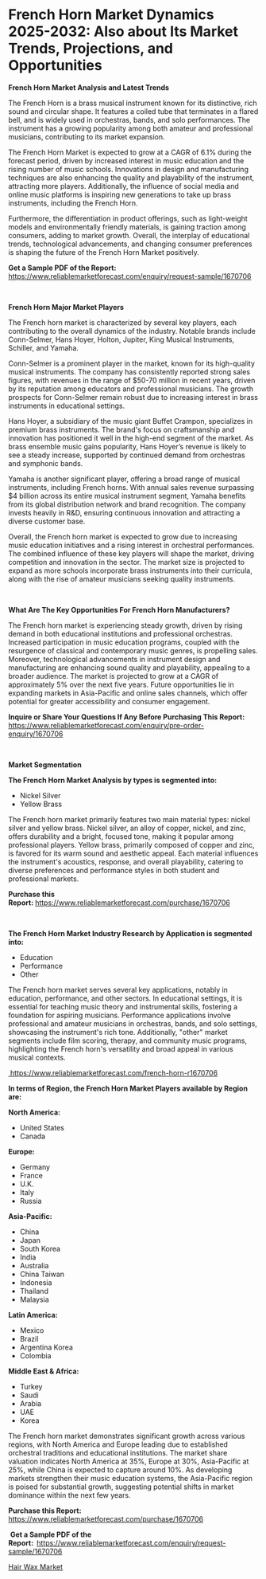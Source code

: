 <p><h1>French Horn Market Dynamics 2025-2032: Also about Its Market Trends, Projections, and Opportunities</h1></p><p><strong>French Horn Market Analysis and Latest Trends</strong></p>
<p><p>The French Horn is a brass musical instrument known for its distinctive, rich sound and circular shape. It features a coiled tube that terminates in a flared bell, and is widely used in orchestras, bands, and solo performances. The instrument has a growing popularity among both amateur and professional musicians, contributing to its market expansion.</p><p>The French Horn Market is expected to grow at a CAGR of 6.1% during the forecast period, driven by increased interest in music education and the rising number of music schools. Innovations in design and manufacturing techniques are also enhancing the quality and playability of the instrument, attracting more players. Additionally, the influence of social media and online music platforms is inspiring new generations to take up brass instruments, including the French Horn.</p><p>Furthermore, the differentiation in product offerings, such as light-weight models and environmentally friendly materials, is gaining traction among consumers, adding to market growth. Overall, the interplay of educational trends, technological advancements, and changing consumer preferences is shaping the future of the French Horn Market positively.</p></p>
<p><strong>Get a Sample PDF of the Report:&nbsp;</strong> <a href="https://www.reliablemarketforecast.com/enquiry/request-sample/1670706?utm_campaign=2452&utm_medium=2&utm_source=Github&utm_content=ia&utm_term=04042025&utm_id=french-horn">https://www.reliablemarketforecast.com/enquiry/request-sample/1670706</a></p>
<p>&nbsp;</p>
<p><strong>French Horn Major Market Players</strong></p>
<p><p>The French horn market is characterized by several key players, each contributing to the overall dynamics of the industry. Notable brands include Conn-Selmer, Hans Hoyer, Holton, Jupiter, King Musical Instruments, Schiller, and Yamaha. </p><p>Conn-Selmer is a prominent player in the market, known for its high-quality musical instruments. The company has consistently reported strong sales figures, with revenues in the range of $50-70 million in recent years, driven by its reputation among educators and professional musicians. The growth prospects for Conn-Selmer remain robust due to increasing interest in brass instruments in educational settings.</p><p>Hans Hoyer, a subsidiary of the music giant Buffet Crampon, specializes in premium brass instruments. The brand's focus on craftsmanship and innovation has positioned it well in the high-end segment of the market. As brass ensemble music gains popularity, Hans Hoyer’s revenue is likely to see a steady increase, supported by continued demand from orchestras and symphonic bands.</p><p>Yamaha is another significant player, offering a broad range of musical instruments, including French horns. With annual sales revenue surpassing $4 billion across its entire musical instrument segment, Yamaha benefits from its global distribution network and brand recognition. The company invests heavily in R&D, ensuring continuous innovation and attracting a diverse customer base.</p><p>Overall, the French horn market is expected to grow due to increasing music education initiatives and a rising interest in orchestral performances. The combined influence of these key players will shape the market, driving competition and innovation in the sector. The market size is projected to expand as more schools incorporate brass instruments into their curricula, along with the rise of amateur musicians seeking quality instruments.</p></p>
<p>&nbsp;</p>
<p><strong>What Are The Key Opportunities For French Horn Manufacturers?</strong></p>
<p><p>The French horn market is experiencing steady growth, driven by rising demand in both educational institutions and professional orchestras. Increased participation in music education programs, coupled with the resurgence of classical and contemporary music genres, is propelling sales. Moreover, technological advancements in instrument design and manufacturing are enhancing sound quality and playability, appealing to a broader audience. The market is projected to grow at a CAGR of approximately 5% over the next five years. Future opportunities lie in expanding markets in Asia-Pacific and online sales channels, which offer potential for greater accessibility and consumer engagement.</p></p>
<p><strong>Inquire or Share Your Questions If Any Before Purchasing This Report:</strong> <a href="https://www.reliablemarketforecast.com/enquiry/pre-order-enquiry/1670706?utm_campaign=2452&utm_medium=2&utm_source=Github&utm_content=ia&utm_term=04042025&utm_id=french-horn">https://www.reliablemarketforecast.com/enquiry/pre-order-enquiry/1670706</a></p>
<p>&nbsp;</p>
<p><strong>Market Segmentation</strong></p>
<p><strong>The French Horn Market Analysis by types is segmented into:</strong></p>
<p><ul><li>Nickel Silver</li><li>Yellow Brass</li></ul></p>
<p><p>The French horn market primarily features two main material types: nickel silver and yellow brass. Nickel silver, an alloy of copper, nickel, and zinc, offers durability and a bright, focused tone, making it popular among professional players. Yellow brass, primarily composed of copper and zinc, is favored for its warm sound and aesthetic appeal. Each material influences the instrument's acoustics, response, and overall playability, catering to diverse preferences and performance styles in both student and professional markets.</p></p>
<p><strong>Purchase this Report:&nbsp;</strong><a href="https://www.reliablemarketforecast.com/purchase/1670706?utm_campaign=2452&utm_medium=2&utm_source=Github&utm_content=ia&utm_term=04042025&utm_id=french-horn">https://www.reliablemarketforecast.com/purchase/1670706</a></p>
<p>&nbsp;</p>
<p><strong>The French Horn Market Industry Research by Application is segmented into:</strong></p>
<p><ul><li>Education</li><li>Performance</li><li>Other</li></ul></p>
<p><p>The French horn market serves several key applications, notably in education, performance, and other sectors. In educational settings, it is essential for teaching music theory and instrumental skills, fostering a foundation for aspiring musicians. Performance applications involve professional and amateur musicians in orchestras, bands, and solo settings, showcasing the instrument's rich tone. Additionally, "other" market segments include film scoring, therapy, and community music programs, highlighting the French horn's versatility and broad appeal in various musical contexts.</p></p>
<p><a href="https://www.reliablemarketforecast.com/french-horn-r1670706?utm_campaign=2452&utm_medium=2&utm_source=Github&utm_content=ia&utm_term=04042025&utm_id=french-horn">&nbsp;https://www.reliablemarketforecast.com/french-horn-r1670706</a></p>
<p><strong>In terms of Region, the French Horn Market Players available by Region are:</strong></p>
<p>
    <p> <strong> North America: </strong>
        <ul>
            <li>United States</li>
            <li>Canada</li>
        </ul>
        </p> 
    <p> <strong> Europe: </strong>
        <ul>
            <li>Germany</li>
            <li>France</li>
            <li>U.K.</li>
            <li>Italy</li>
            <li>Russia</li>
        </ul>
        </p> 
    <p> <strong> Asia-Pacific: </strong>
        <ul>
            <li>China</li>
            <li>Japan</li>
            <li>South Korea</li>
            <li>India</li>
            <li>Australia</li>
            <li>China Taiwan</li>
            <li>Indonesia</li>
            <li>Thailand</li>
            <li>Malaysia</li>
        </ul>
        </p> 
    <p> <strong> Latin America: </strong>
        <ul>
            <li>Mexico</li>
            <li>Brazil</li>
            <li>Argentina Korea</li>
            <li>Colombia</li>
        </ul>
        </p> 
    <p> <strong> Middle East & Africa: </strong>
        <ul>
            <li>Turkey</li>
            <li>Saudi</li>
            <li>Arabia</li>
            <li>UAE</li>
            <li>Korea</li>
        </ul>
    </p>
    </p>
<p><p>The French horn market demonstrates significant growth across various regions, with North America and Europe leading due to established orchestral traditions and educational institutions. The market share valuation indicates North America at 35%, Europe at 30%, Asia-Pacific at 25%, while China is expected to capture around 10%. As developing markets strengthen their music education systems, the Asia-Pacific region is poised for substantial growth, suggesting potential shifts in market dominance within the next few years.</p></p>
<p><strong>Purchase this Report: </strong><a href="https://www.reliablemarketforecast.com/purchase/1670706?utm_campaign=2452&utm_medium=2&utm_source=Github&utm_content=ia&utm_term=04042025&utm_id=french-horn">https://www.reliablemarketforecast.com/purchase/1670706</a></p>
<p>&nbsp;<strong>Get a Sample PDF of the Report:&nbsp;&nbsp;</strong><a href="https://www.reliablemarketforecast.com/enquiry/request-sample/1670706?utm_campaign=2452&utm_medium=2&utm_source=Github&utm_content=ia&utm_term=04042025&utm_id=french-horn">https://www.reliablemarketforecast.com/enquiry/request-sample/1670706</a></p>
<p><strong></strong></p>
<p><p><a href="https://github.com/skerretflossie9297/Market-Research-Report-List-1/blob/main/hair-wax-market.md?utm_campaign=2452&utm_medium=2&utm_source=Github&utm_content=ia&utm_term=04042025&utm_id=french-horn">Hair Wax Market</a></p></p>
